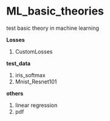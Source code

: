 # ML_basic_theories  

test basic theory in machine learning

**Losses**
1. CustomLosses

**test_data**
1. iris_softmax
2. Mnist_Resnet101

**others**
1. linear regression
2. pdf
